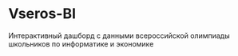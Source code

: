 # Vseros-BI
Интерактивный дашборд с данными всероссийской олимпиады школьников по информатике и экономике
